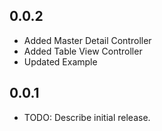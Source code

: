 ## 0.0.2

* Added Master Detail Controller
* Added Table View Controller
* Updated Example

## 0.0.1

* TODO: Describe initial release.
